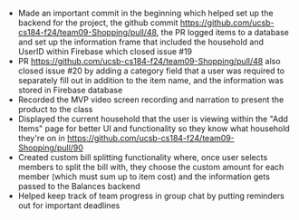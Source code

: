 - Made an important commit in the beginning which helped set up the backend for the project, the github commit https://github.com/ucsb-cs184-f24/team09-Shopping/pull/48, the PR logged items to a database and set up the information frame that included the household and UserID within Firebase which closed issue #19  
- PR https://github.com/ucsb-cs184-f24/team09-Shopping/pull/48 also closed issue #20 by adding a category field that a user was required to separately fill out in addition to the item name, and the information was stored in Firebase database
- Recorded the MVP video screen recording and narration to present the product to the class
- Displayed the current household that the user is viewing within the "Add Items" page for better UI and functionality so they know what household they're on in https://github.com/ucsb-cs184-f24/team09-Shopping/pull/90
- Created custom bill splitting functionality where, once user selects members to split the bill with, they choose the custom amount for each member (which must sum up to item cost) and the information gets passed to the Balances backend
- Helped keep track of team progress in group chat by putting reminders out for important deadlines
